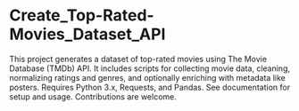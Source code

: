 # Create_Top-Rated-Movies_Dataset_API
This project generates a dataset of top-rated movies using The Movie Database (TMDb) API. It includes scripts for collecting movie data, cleaning, normalizing ratings and genres, and optionally enriching with metadata like posters. Requires Python 3.x, Requests, and Pandas. See documentation for setup and usage. Contributions are welcome.

